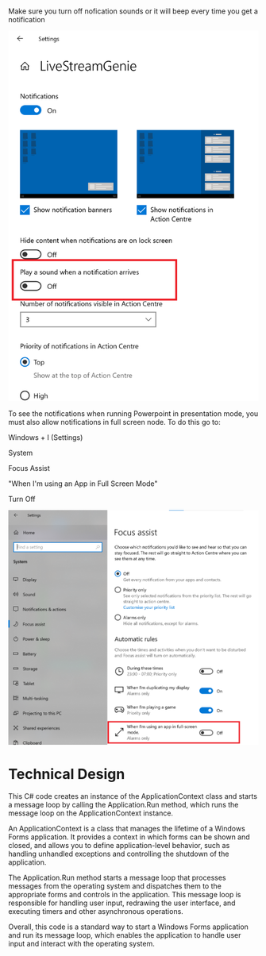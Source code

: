 #
 
Make sure you turn off nofication sounds or it will beep every time you get a notification


![](./turn-off-sounds.png)


To see the notifications when running Powerpoint in presentation mode, you must also allow notifications in full screen node. To do this go to:

Windows + I  (Settings)

System

Focus Assist

"When I'm using an App in Full Screen Mode"

Turn Off

![](./focus-assist.png)


# Technical Design

This C# code creates an instance of the ApplicationContext class and starts a message loop by calling the Application.Run method, which runs the message loop on the ApplicationContext instance.

An ApplicationContext is a class that manages the lifetime of a Windows Forms application. It provides a context in which forms can be shown and closed, and allows you to define application-level behavior, such as handling unhandled exceptions and controlling the shutdown of the application.

The Application.Run method starts a message loop that processes messages from the operating system and dispatches them to the appropriate forms and controls in the application. This message loop is responsible for handling user input, redrawing the user interface, and executing timers and other asynchronous operations.

Overall, this code is a standard way to start a Windows Forms application and run its message loop, which enables the application to handle user input and interact with the operating system.


